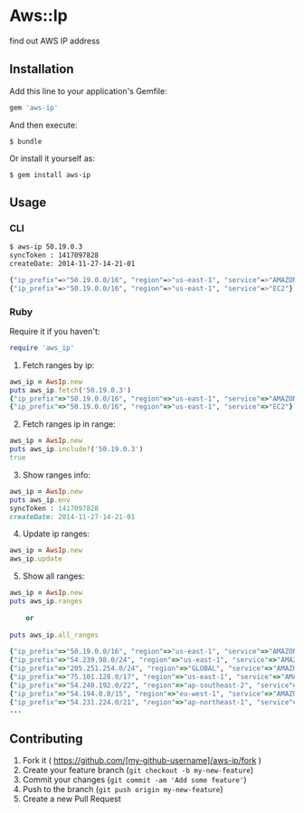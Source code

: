 # Aws::Ip

find out AWS IP address

## Installation

Add this line to your application's Gemfile:

```ruby
gem 'aws-ip'
```

And then execute:

    $ bundle

Or install it yourself as:

    $ gem install aws-ip

## Usage

### CLI

```sh
$ aws-ip 50.19.0.3
syncToken : 1417097828
createDate: 2014-11-27-14-21-01

{"ip_prefix"=>"50.19.0.0/16", "region"=>"us-east-1", "service"=>"AMAZON"}
{"ip_prefix"=>"50.19.0.0/16", "region"=>"us-east-1", "service"=>"EC2"}
```

### Ruby

Require it if you haven't:
```ruby
require 'aws_ip'
```

1. Fetch ranges by ip:
```ruby
aws_ip = AwsIp.new
puts aws_ip.fetch('50.19.0.3')
{"ip_prefix"=>"50.19.0.0/16", "region"=>"us-east-1", "service"=>"AMAZON"}
{"ip_prefix"=>"50.19.0.0/16", "region"=>"us-east-1", "service"=>"EC2"}
```

2. Fetch ranges ip in range:
```ruby
aws_ip = AwsIp.new
puts aws_ip.include?('50.19.0.3')
true
```

3. Show ranges info:
```ruby
aws_ip = AwsIp.new
puts aws_ip.env
syncToken : 1417097828
createDate: 2014-11-27-14-21-01
```

4. Update ip ranges:
```ruby
aws_ip = AwsIp.new
aws_ip.update
```

5. Show all ranges:
```ruby
aws_ip = AwsIp.new
puts aws_ip.ranges
　
    or
　
puts aws_ip.all_ranges
　
{"ip_prefix"=>"50.19.0.0/16", "region"=>"us-east-1", "service"=>"AMAZON"}
{"ip_prefix"=>"54.239.98.0/24", "region"=>"us-east-1", "service"=>"AMAZON"}
{"ip_prefix"=>"205.251.254.0/24", "region"=>"GLOBAL", "service"=>"AMAZON"}
{"ip_prefix"=>"75.101.128.0/17", "region"=>"us-east-1", "service"=>"AMAZON"}
{"ip_prefix"=>"54.240.192.0/22", "region"=>"ap-southeast-2", "service"=>"AMAZON"}
{"ip_prefix"=>"54.194.0.0/15", "region"=>"eu-west-1", "service"=>"AMAZON"}
{"ip_prefix"=>"54.231.224.0/21", "region"=>"ap-northeast-1", "service"=>"AMAZON"}
...
```

## Contributing

1. Fork it ( https://github.com/[my-github-username]/aws-ip/fork )
2. Create your feature branch (`git checkout -b my-new-feature`)
3. Commit your changes (`git commit -am 'Add some feature'`)
4. Push to the branch (`git push origin my-new-feature`)
5. Create a new Pull Request
